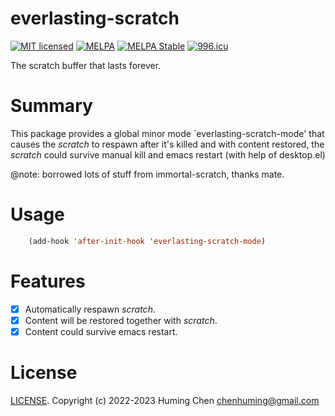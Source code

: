 # everlasting-scratch

[![MIT licensed](https://img.shields.io/badge/license-MIT-blue.svg)](COPYING.md)
[![MELPA](https://melpa.org/packages/everlasting-scratch-badge.svg)](https://melpa.org/#/everlasting-scratch)
[![MELPA Stable](https://stable.melpa.org/packages/everlasting-scratch-badge.svg)](https://stable.melpa.org/#/everlasting-scratch)
[![996.icu](https://img.shields.io/badge/link-996.icu-red.svg)](https://996.icu)

The scratch buffer that lasts forever.

# Summary
This package provides a global minor mode `everlasting-scratch-mode'
that causes the *scratch* to respawn after it's killed and with content restored,
the *scratch* could survive manual kill and emacs restart (with help of desktop.el)

@note: borrowed lots of stuff from immortal-scratch, thanks mate.

# Usage


```lisp
    (add-hook 'after-init-hook 'everlasting-scratch-mode)
```

# Features

- [x] Automatically respawn *scratch*.
- [x] Content will be restored together with *scratch*.
- [x] Content could survive emacs restart.

# License

[LICENSE](LICENSE). Copyright (c) 2022-2023 Huming Chen <chenhuming@gmail.com>
